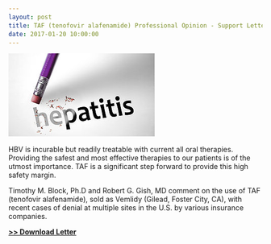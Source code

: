 ```yaml
---
layout: post
title: TAF (tenofovir alafenamide) Professional Opinion - Support Letter
date: 2017-01-20 10:00:00
---
```


[![](/assets/images/taf-tenofovir-alafenamide-professional-opinion-support-letter.jpg)](https://jumpshare.com/v/r4w7U8U15dsj2MvuEGnY)

HBV is incurable but readily treatable with current all oral therapies. Providing the safest and most effective therapies to our patients is of the utmost importance. TAF is a significant step forward to provide this high safety margin.

Timothy M. Block, Ph.D and Robert G. Gish, MD comment on the use of TAF (tenofovir alafenamide), sold as Vemlidy (Gilead, Foster City, CA), with recent cases of denial at multiple sites in the U.S. by various insurance companies. 

[**>> Download Letter**](https://jumpshare.com/v/r4w7U8U15dsj2MvuEGnY)

